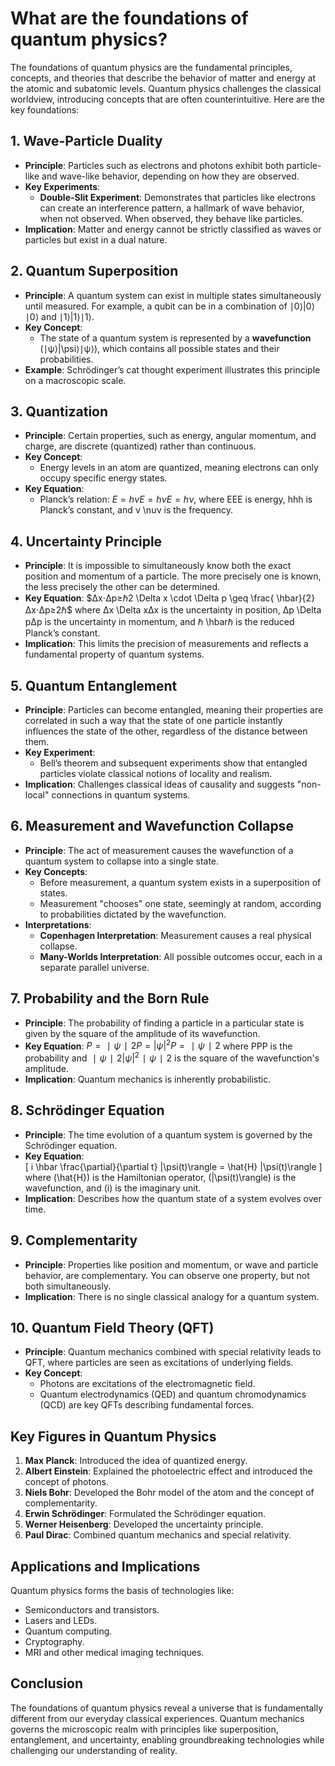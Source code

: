 # What are the foundations of quantum physics?


The foundations of quantum physics are the fundamental principles, concepts, and theories that describe the behavior of matter and energy at the atomic and subatomic levels. Quantum physics challenges the classical worldview, introducing concepts that are often counterintuitive. Here are the key foundations:



## **1\. Wave-Particle Duality**

*   **Principle**: Particles such as electrons and photons exhibit both particle-like and wave-like behavior, depending on how they are observed.
*   **Key Experiments**:
    *   **Double-Slit Experiment**: Demonstrates that particles like electrons can create an interference pattern, a hallmark of wave behavior, when not observed. When observed, they behave like particles.
*   **Implication**: Matter and energy cannot be strictly classified as waves or particles but exist in a dual nature.



## **2\. Quantum Superposition**

*   **Principle**: A quantum system can exist in multiple states simultaneously until measured. For example, a qubit can be in a combination of ∣0⟩|0⟩∣0⟩ and ∣1⟩|1⟩∣1⟩.
*   **Key Concept**:
    *   The state of a quantum system is represented by a **wavefunction** (∣ψ⟩|\psi⟩∣ψ⟩), which contains all possible states and their probabilities.
*   **Example**: Schrödinger’s cat thought experiment illustrates this principle on a macroscopic scale.



## **3\. Quantization**

*   **Principle**: Certain properties, such as energy, angular momentum, and charge, are discrete (quantized) rather than continuous.
*   **Key Concept**:
    *   Energy levels in an atom are quantized, meaning electrons can only occupy specific energy states.
*   **Key Equation**:
    *   Planck’s relation: $E=hνE = h  \nu E=hν$, where EEE is energy, hhh is Planck’s constant, and ν \nuν is the frequency.



## **4\. Uncertainty Principle**

*   **Principle**: It is impossible to simultaneously know both the exact position and momentum of a particle. The more precisely one is known, the less precisely the other can be determined.
*   **Key Equation**: $Δx⋅Δp≥ℏ2 \Delta x  \cdot  \Delta p  \geq  \frac{ \hbar}{2}Δx⋅Δp≥2ℏ$​ where Δx \Delta xΔx is the uncertainty in position, Δp \Delta pΔp is the uncertainty in momentum, and ℏ \hbarℏ is the reduced Planck’s constant.
*   **Implication**: This limits the precision of measurements and reflects a fundamental property of quantum systems.



## **5\. Quantum Entanglement**

*   **Principle**: Particles can become entangled, meaning their properties are correlated in such a way that the state of one particle instantly influences the state of the other, regardless of the distance between them.
*   **Key Experiment**:
    *   Bell’s theorem and subsequent experiments show that entangled particles violate classical notions of locality and realism.
*   **Implication**: Challenges classical ideas of causality and suggests "non-local" connections in quantum systems.



## **6\. Measurement and Wavefunction Collapse**

*   **Principle**: The act of measurement causes the wavefunction of a quantum system to collapse into a single state.
*   **Key Concepts**:
    *   Before measurement, a quantum system exists in a superposition of states.
    *   Measurement "chooses" one state, seemingly at random, according to probabilities dictated by the wavefunction.
*   **Interpretations**:
    *   **Copenhagen Interpretation**: Measurement causes a real physical collapse.
    *   **Many-Worlds Interpretation**: All possible outcomes occur, each in a separate parallel universe.



## **7\. Probability and the Born Rule**

*   **Principle**: The probability of finding a particle in a particular state is given by the square of the amplitude of its wavefunction.
*   **Key Equation**: $P=∣ψ∣2P = |\psi|^2P=∣ψ∣2$ where PPP is the probability and $∣ψ∣2|\psi|^2∣ψ∣2$ is the square of the wavefunction's amplitude.
*   **Implication**: Quantum mechanics is inherently probabilistic.



## **8\. Schrödinger Equation**

- **Principle**: The time evolution of a quantum system is governed by the Schrödinger equation.  
- **Key Equation**:  
  \[
  i \hbar \frac{\partial}{\partial t} |\psi(t)\rangle = \hat{H} |\psi(t)\rangle
  \]
  where \(\hat{H}\) is the Hamiltonian operator, \(|\psi(t)\rangle\) is the wavefunction, and \(i\) is the imaginary unit.
- **Implication**: Describes how the quantum state of a system evolves over time.



## **9\. Complementarity**

*   **Principle**: Properties like position and momentum, or wave and particle behavior, are complementary. You can observe one property, but not both simultaneously.
*   **Implication**: There is no single classical analogy for a quantum system.



## **10\. Quantum Field Theory (QFT)**

*   **Principle**: Quantum mechanics combined with special relativity leads to QFT, where particles are seen as excitations of underlying fields.
*   **Key Concept**:
    *   Photons are excitations of the electromagnetic field.
    *   Quantum electrodynamics (QED) and quantum chromodynamics (QCD) are key QFTs describing fundamental forces.



## **Key Figures in Quantum Physics**

1.  **Max Planck**: Introduced the idea of quantized energy.
2.  **Albert Einstein**: Explained the photoelectric effect and introduced the concept of photons.
3.  **Niels Bohr**: Developed the Bohr model of the atom and the concept of complementarity.
4.  **Erwin Schrödinger**: Formulated the Schrödinger equation.
5.  **Werner Heisenberg**: Developed the uncertainty principle.
6.  **Paul Dirac**: Combined quantum mechanics and special relativity.



## **Applications and Implications**

Quantum physics forms the basis of technologies like:

*   Semiconductors and transistors.
*   Lasers and LEDs.
*   Quantum computing.
*   Cryptography.
*   MRI and other medical imaging techniques.



## **Conclusion**

The foundations of quantum physics reveal a universe that is fundamentally different from our everyday classical experiences. Quantum mechanics governs the microscopic realm with principles like superposition, entanglement, and uncertainty, enabling groundbreaking technologies while challenging our understanding of reality.
